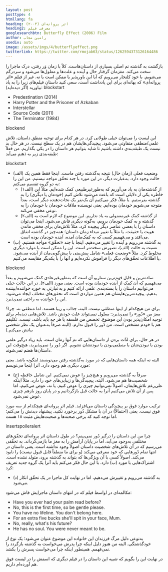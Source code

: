 ```yaml
---
layout: post
posttype: 4
htmllang: fa
heading: اثر پروانه‌ای (۲۰۰۴)
heading2: معرفی فیلم
googlesearchbtn: Butterfly Effect (2006) Film
author: رامین مجاب
usediv: auto
image: /assets/imgs/4/butterflyeffect.png
twitterlink: https://twitter.com/rmojab63/status/1262594373126164486
---
```


بازگشت به گذشته تم اصلی بسیاری از داستان‌هاست. کلاً با زمان وَر رفتن، درک ماجرا را سخت می‌کند. مغزمان گرفتار حال و آینده و علت‌ها و معلول‌ها می‌شود و سردرگم می‌شویم. با خود کلنجار می‌رویم که آیا این باورپذیر یا ممکن است یا نه. غیر از فیلم «اثر پروانه‌ای» که بهانه‌ای برای این یادداشت است، سعی کنید داستان فیلم‌های زیرا را به یاد بیاورید (اگر دیده‌اید): 
blockstart

- Predestination (2014)
- Harry Potter and the Prisoner of Azkaban
- Interstellar
- Source Code (2011)
- The Terminator (1984)

blockend

این لیست را می‌توان خیلی طولانی کرد. در هر کدام برای توجیه منطق داستان، تلاش علمی/منطقی متفاوتی می‌شود. پیچیدگی‌هایشان هم در یک سطح نیست. در هر حال بد نیست یک طبقه‌بندی داشته باشیم تا شاید بتوانیم هر داستان را در یکی بگذاریم. من فعلاً طبقه‌بندی زیر به ذهنم می‌آید:

blockstart

- (الف) وضعیت فعلی (زمان حال) نتیجه به‌گذشته رفتن ماست. اینجا فقط همین یک حالت وجود دارد. به‌عبارت دیگر، در این مورد با چند تحقّق مواجه نیستیم. من این را به دو گروه تقسیم می‌کنم:
  - (الف۱) از گذشته‌مان به یاد می‌آوریم که به‌طورغیرطبیعی کمک شده‌ایم. مثلاً این خاطره یکی از دلایلی است که باعث می‌شود تلاش کنیم (خودمان یا دیگری) را به گذشته بفرستیم. یا مثلاً، فکر می‌کنیم آن یک‌نفر یک نجات‌دهنده دیگر است، بعداً متوجه می‌شویم خودمان بوده‌ایم. یعنی نویسنده ملاقات خودمان با خودمان را به نوعی مخفی می‌کند.
  - (الف۲) از گذشته کمک غیرمعمولی به یاد نداریم. این موضوع که لازم است به ‌گذشته و به کمک خودمان برویم، به‌گونه دیگری فاش می‌شود. اینجا می‌توان داستان را با بعضی عناصر دیگر پیچیده کرد. مثلاً تلاش‌مان برای مخفی ماندن هویت یا حقیقت. یا مثلاً با تغییر مبداء زمان داستان؛ همه‌چیز در گذشته اتفاق می‌افتد و می‌فهمیم کسی که به کمک‌مان آمده، آینده خودمان بوده است.
- (ب) به گذشته می‌رویم و آینده را تغییر می‌دهیم. اینجا با چند «تحقّق» مواجه هستیم. نسبت به حالت (الف)، تصورش سخت‌تر است. این را ممکن است با موارد دیگری مخلوط کرد. مثلاً «وضعیت فعلی» شامل پیش‌بینی یا پیش‌گویی‌مان از آینده می‌شود. یا اطلاعات تحقّق‌های دیگر را فراموش نکرده‌ایم و آنها را با یکدیگر مقایسه می‌کنیم.

blockend

ساده‌ترین و قابل فهم‌ترین سناریو آن است که به‌طورغیرعادی کمک می‌شویم و بعداً می‌فهمیم که آن کمک از آینده خودمان بوده است. یعنی مورد (الف۲). در این حالت خیلی می‌توانیم داستان را با بسته‌بندی علمی ارائه کنیم و به‌عبارتی به خورد خواننده/بیننده بدهیم. پیچیده‌ترین‌هایشان هم همین مواردی است که تحقق‌های مختلف ایجاد می‌شود. این را خواننده به راحتی نمی‌پذیرد.

برای من هیچ‌کدام از اینها منطقی نیست. البته، جذاب و زیبا هستند. اما منطقی نه. چرا؟ مغز من «دُور» را نمی‌پذیرد: معلول نمی‌تواند علت خودش باشد. تلاش‌هایی دیده‌ام برای توجیه امکان‌پذیر بودن این موضوع. تخصص من فلسفه یا هر چه باید باشد، نیست. تکلیفم هم با خودم مشخص است. من دُور را قبول ندارم. (البته صرفاً به‌عنوان یک نظر شخصی بیانش می‌کنم.)

در هر حال، برای لذّت بردن از داستان‌هایی که تم آنها زمان است، باید زیاد درگیر علمی بودن یا نبودن‌شان یا منطقی‌بودن یا نبودنشان نشویم. اگر دُور را نمی‌پذیرید، هیچ‌وقت این داستان‌ها هضم نمی‌شوند. 

البته نه اینکه همه داستان‌هایی که در مورد به‌گذشته رفتن می‌نویسند اینگونه باشد. یعنی مورد دیگری هم وجود دارد. آنرا اینجا می‌نویسم:

- (ج) صرفاً به گذشته می‌رویم و هیچ‌چیز را عوض نمی‌کنیم. این شامل حافظه شخصیت‌ها هم می‌شود. البته، پیچیدگی‌ها و زیبایی‌های خود را دارد. مثلاً اینکه علی‌رغم تلاش‌هایمان، اصولاً نمی‌توانیم چیزی را عوض کنیم. یا نه، عوض می‌کنیم، اما پس از آن تلاش می‌کنیم آنرا به حالت قبل بازگردانیم و در پایان روز بازهم چیزی عوض نمی‌شود.  

ترکیب موارد فوق بر پیچیدگی داستان می‌افزاید. فیلم اثر پروانه‌ای هیچکدام از سه مورد فوق نیست. یعنی (احتمالاً) در آن با مشکل دُور برخورد نکنید. پیشنهاد دیدنش را می‌کنم؛ اما توجه کنید که برخی صحنه‌ها و صحبت‌هایش مثبت ۱۸ هست.

insertspoileralert

چرا من این داستان را درگیر دُور نمی‌بینم؟ در طول داستان اثر پروانه‌ای تحقّق‌های مختلفی به‌وجود می‌آید، اما در پایان آرامش را به مغز ما بازمی‌گرداند. به تحقّقی می‌رسیم که در آن تلاش‌های شخصیت داستان اصولاً وجود نداشته است. یعنی داستان در انتها تمام دُورهایی که خود معرفی می‌کند (و برای ما منطقاً قابل قبول نیست) را نابود می‌کند. اصولاً کسی با آن ویژگی‌ها که بتواند به گذشته برود، متولد نشده است. اشتراک‌هایی با مورد (ب) دارد. با این حال فکر می‌کنم باید آنرا یک گروه جدید تعریف کرد:

- (د) به گذشته می‌رویم و تغییرش می‌دهیم، اما در نهایت کل ماجرا در یک تحقّق انکار می‌شود.

مکالمه‌ای در اواسط فیلم که در انتهای داستان ماجرایش فاش می‌شود:

- Have you ever had your palm read before?
- No, this is the first time, so be gentle please. 
- You have no lifeline. You don't belong here.
- For an extra five bucks she'll spit in your face, Mum.
- No, really, what's his future?
- He has no soul. You were never meant to be.

به‌نوعی دلیل مرگ فرزندان این خانواده این موضوع عنوان می‌شود؛ یک نوع از خودگذشتگی. البته من هنوز دلیل اینکه چرا پدرش می‌خواست به گذشته بازگردد را نمی‌فهمم. همینطور اینکه چرا می‌خواست پسرش را بکشد.

در نهایت این را بگویم که شبیه این داستان را در فیلم دیگری که اسمش را در لیست فوق هم آورده‌ام داریم.
  
